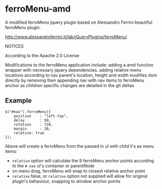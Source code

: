 # ferroMenu-amd
A modified ferroMenu jquery plugin based on Alessandro Ferrini beautiful ferroMenu plugin.

http://www.alessandroferrini.it/lab/jQueryPlugins/ferroMenu/

NOTICES

According to the Apache 2.0 License

Modifications to the ferroMenu application include:
	adding a amd function wrapper with necessary jquery dependencies.
	adding relative menu locations according to nav parent's location, height and width
	modifies dom directly by removing then appending nav with nav items to ferroMenu anchor as children
	specific changes are detailed in the git deltas

## Example


	$("#nav").ferroMenu({
	    position    : "left-top",
	    delay       : 50,
	    rotation    : 720,
	    margin      : 20,
	    relative: true
	});

Above will create a ferroMenu from the passed in ul with child li's as menu items:
* `relative` option will calculate the 9 ferroMenu anchor points according to the `# nav` ul's container or parentNode
* on menu drag, ferroMenu will snap to closest relative anchor point
* `relative` false, or `relative` option not supplied will allow for original plugin's behaviour, snapping to window anchor points